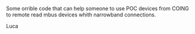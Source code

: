 Some orrible code that can help someone to use POC devices from COING to remote read mbus devices whith narrowband connections.

Luca
